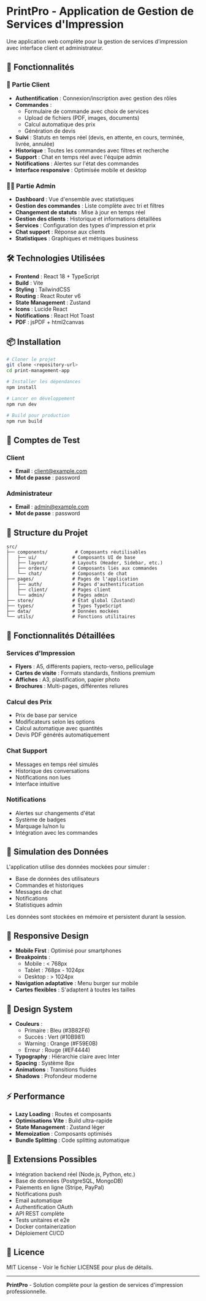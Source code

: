 # PrintPro - Application de Gestion de Services d'Impression

Une application web complète pour la gestion de services d'impression avec interface client et administrateur.

## 🚀 Fonctionnalités

### 👤 Partie Client
- **Authentification** : Connexion/inscription avec gestion des rôles
- **Commandes** : 
  - Formulaire de commande avec choix de services
  - Upload de fichiers (PDF, images, documents)
  - Calcul automatique des prix
  - Génération de devis
- **Suivi** : Statuts en temps réel (devis, en attente, en cours, terminée, livrée, annulée)
- **Historique** : Toutes les commandes avec filtres et recherche
- **Support** : Chat en temps réel avec l'équipe admin
- **Notifications** : Alertes sur l'état des commandes
- **Interface responsive** : Optimisée mobile et desktop

### 🧑‍💼 Partie Admin
- **Dashboard** : Vue d'ensemble avec statistiques
- **Gestion des commandes** : Liste complète avec tri et filtres
- **Changement de statuts** : Mise à jour en temps réel
- **Gestion des clients** : Historique et informations détaillées
- **Services** : Configuration des types d'impression et prix
- **Chat support** : Réponse aux clients
- **Statistiques** : Graphiques et métriques business

## 🛠️ Technologies Utilisées

- **Frontend** : React 18 + TypeScript
- **Build** : Vite
- **Styling** : TailwindCSS
- **Routing** : React Router v6  
- **State Management** : Zustand
- **Icons** : Lucide React
- **Notifications** : React Hot Toast
- **PDF** : jsPDF + html2canvas

## 📦 Installation

```bash
# Cloner le projet
git clone <repository-url>
cd print-management-app

# Installer les dépendances
npm install

# Lancer en développement
npm run dev

# Build pour production
npm run build
```

## 🔐 Comptes de Test

### Client
- **Email** : client@example.com
- **Mot de passe** : password

### Administrateur  
- **Email** : admin@example.com
- **Mot de passe** : password

## 📱 Structure du Projet

```
src/
├── components/          # Composants réutilisables
│   ├── ui/             # Composants UI de base
│   ├── layout/         # Layouts (Header, Sidebar, etc.)
│   ├── orders/         # Composants liés aux commandes
│   └── chat/           # Composants de chat
├── pages/              # Pages de l'application
│   ├── auth/           # Pages d'authentification
│   ├── client/         # Pages client
│   └── admin/          # Pages admin
├── store/              # État global (Zustand)
├── types/              # Types TypeScript
├── data/               # Données mockées
└── utils/              # Fonctions utilitaires
```

## 🎯 Fonctionnalités Détaillées

### Services d'Impression
- **Flyers** : A5, différents papiers, recto-verso, pelliculage
- **Cartes de visite** : Formats standards, finitions premium
- **Affiches** : A3, plastification, papier photo
- **Brochures** : Multi-pages, différentes reliures

### Calcul des Prix
- Prix de base par service
- Modificateurs selon les options
- Calcul automatique avec quantités
- Devis PDF générés automatiquement

### Chat Support
- Messages en temps réel simulés
- Historique des conversations
- Notifications non lues
- Interface intuitive

### Notifications
- Alertes sur changements d'état
- Système de badges
- Marquage lu/non lu
- Intégration avec les commandes

## 🔄 Simulation des Données

L'application utilise des données mockées pour simuler :
- Base de données des utilisateurs
- Commandes et historiques
- Messages de chat
- Notifications
- Statistiques admin

Les données sont stockées en mémoire et persistent durant la session.

## 📱 Responsive Design

- **Mobile First** : Optimisé pour smartphones
- **Breakpoints** : 
  - Mobile : < 768px
  - Tablet : 768px - 1024px  
  - Desktop : > 1024px
- **Navigation adaptative** : Menu burger sur mobile
- **Cartes flexibles** : S'adaptent à toutes les tailles

## 🎨 Design System

- **Couleurs** :
  - Primaire : Bleu (#3B82F6)
  - Succès : Vert (#10B981)
  - Warning : Orange (#F59E0B)
  - Erreur : Rouge (#EF4444)
- **Typography** : Hiérarchie claire avec Inter
- **Spacing** : Système 8px
- **Animations** : Transitions fluides
- **Shadows** : Profondeur moderne

## ⚡ Performance

- **Lazy Loading** : Routes et composants
- **Optimisations Vite** : Build ultra-rapide
- **State Management** : Zustand léger
- **Memoization** : Composants optimisés
- **Bundle Splitting** : Code splitting automatique

## 🔮 Extensions Possibles

- Intégration backend réel (Node.js, Python, etc.)
- Base de données (PostgreSQL, MongoDB)
- Paiements en ligne (Stripe, PayPal)
- Notifications push
- Email automatique
- Authentification OAuth
- API REST complète
- Tests unitaires et e2e
- Docker containerization
- Déploiement CI/CD

## 📄 Licence

MIT License - Voir le fichier LICENSE pour plus de détails.

---

**PrintPro** - Solution complète pour la gestion de services d'impression professionnelle.